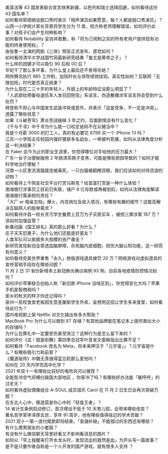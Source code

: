 美英法等 43 国发表联合宣言抹黑新疆，以色列和瑞士选择回避，如何看待这份 43 国名单？  
如何看待郭德纲谈脱口秀时表示「相声演员如果愿意，每个人都是脱口秀演员」？  
山西一小学统计家长背景将学生分为 11 类，校方称老师理解错误，如何评价此事？对孩子们会产生何种影响？  
如何看待 Notability 妥协并致歉，称「将为订阅制之前的所有老用户提供现有功能的终身使用权」？  
由张鲁一主演的网剧《三体》预告正式发布，感觉如何？  
如何看待清华大学战国竹简最新研究结果「蚩尤是黄帝之子」？  
什么样的团建才可以吸引 90 后和 00 后？  
华妃干了那么多坏事，为什么皇上最后还不舍得杀她？  
网传腾讯执行 965 工作制，加班时长与领导绩效挂钩，真实性如何？互联网「无限加班」时代能否真正结束？  
为什么现在二三十岁的年轻人，外貌上的年龄特征没那么明显了？  
「人武部给预备役退伍军人发召回短信」系谣言，伪造散播涉军谣言将会受到什么处罚？  
拜登称不担心与中国发生武装冲突或意外，并表示「这是竞争，不一定是冲突」，透露了哪些信息？  
如果《斗破苍穹》萧炎苦战输掉 3 年之约，后面剧情会有什么变化？  
《千与千寻》中千寻为什么能一口咬定爸妈不在众猪当中？  
我是个月薪 3000 的打工人，真的有必要花 6799 买一个 iPhone 13 吗？  
江苏一小学班主任校园内强奸猥亵多名幼女，一审被判死缓，如何从法律角度分析这一判决结果？  
在 Faker 迄今为止的职业生涯里，你觉得哪位对手给他的压力最大？  
广东一女子治便秘服用 2 年肠清茶肠子变黑，可能是哪些原因导致的？如何才能科学地治疗便秘？  
河南一小区里流浪猫接连被毒死，一只白猫被戳瞎双眼，我们应该如何对待流浪的动物？  
如何看待上千网友社交平台打赏马斯克？给首富打赏是一种什么体验？  
渤海银行涉事员工目前已失联，储户 8 亿存款或再被划扣，如何从法律角度解读渤海银行需承担的责任？  
「大厂 er 相亲文档」爆火，内含岗位及收入情况，有哪些有趣的细节？这能否解决互联网人的脱单需求？  
如何看待许昌一校长贪污学生餐费上百万为子买房买车 ，被控三罪涉案 187 万？该如何加强监管？  
新番动画《国王排名》真的那么好看？为什么？  
庄子天天怼惠子，为什么他们还能是好基友？  
人类军队可以抵御多大规模的丧尸袭击？  
新研究发现新冠会穿透血脑屏障，杀死脑内皮细胞，损伤大脑认知功能，这一研究有何意义？  
如何看待完美世界重售「永久」绝版游戏道具被罚 20 万？网络游戏对虚拟道具的宣传营销手段存在哪些问题？  
11 月 2 日 31 省份新增本土新冠肺炎确诊病例 93 例，目前各地疫情防控情况如何？  
如何评价苹果联合创始人称「新旧款 iPhone 没啥区别」，你觉得变化大吗？苹果手机是智商税吗？  
家乡的秋天的样子你还记得吗？  
泉州一高校食堂老板因生意差屡偷学生外卖，妄想用这招让学生多来食堂，如何看待此行为？  
国内电视剧上架 Netflix 对文化输出有多大帮助？  
MacBook Pro 为什么可以做到 8T 存储？有其他品牌能在笔记本上提供类似大小的存储吗？  
为什么在葬礼中一定要悲伤甚至哭泣？这种行为是怎么留下来的？  
如何评价《这！就是街舞》第四季总冠军叶音发文委婉指出比赛不足？  
如何看待「Facebook 改名为 Meta，将未来押注于「元宇宙」」？元宇宙是什么？有哪些吸引力和前景？  
《魔道祖师》中魏无羡值得蓝忘机那么爱他吗？  
如何在 20 天内学完高中化学？  
2021 年双十一有哪些比较好的电吹风可以推荐？  
全能型冷空气将横扫我国大部地区 ，你家冷了吗？有哪些好办法能「暖呼呼」的过冬天？  
如何看待虚拟偶像组合 A-SOUL 成员珈乐 Carol 在 11 月 2 日生日会再次突破万舰？  
在东北人心中，哪道菜是你心中的「轻食王者」？  
14 省计生条例启动修订，首次增设不低于 10 天育儿假，会带来哪些改变？  
著名哲学家李泽厚去世，享年 91 周岁，他有哪些值得铭记的学术贡献？  
2021 双十一第一波付尾款即将结束，「查漏补缺」不能错过的东西还有哪些？  
有什么撩男朋友的小套路？  
有没有什么微信聊天背景好看又不影响看消息的图片？  
如何以「早上我醒来打开水龙头时，发现流出的竟然是血」为开头写一篇故事？  
是不是只要作者自称是一个人开发的国产游戏，就有很多人支持 ？  
